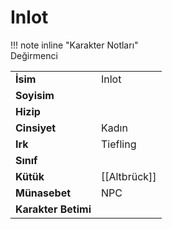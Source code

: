 # Inlot   
  
  
!!! note inline "Karakter Notları"  
	Değirmenci  
  
  
<table><tr><td><b>İsim</b></td><td>Inlot</td></tr>  
<tr><td><b>Soyisim</b></td><td></td></tr>  
<tr><td><b>Hizip</b></td><td></td></tr>  
<tr><td><b>Cinsiyet</b></td><td>Kadın</td></tr>  
<tr><td><b>Irk</b></td><td>Tiefling</td></tr>  
<tr><td><b>Sınıf</b></td><td></td></tr>  
<tr><td><b>Kütük</b></td><td>[[Altbrück]]</td></tr>  
<tr><td><b>Münasebet</b></td><td>NPC</td></tr>  
<tr><td><b>Karakter Betimi</b></td><td></td></tr>  
</table>